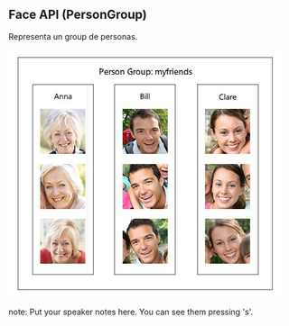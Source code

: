 ## Face API (PersonGroup)

Representa un group de personas.

![](/resources/person-group.jpg)

note:
Put your speaker notes here.
You can see them pressing 's'.
